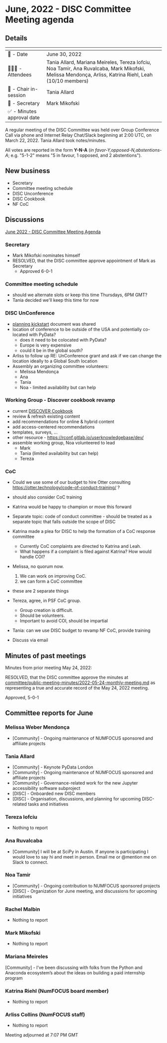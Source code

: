 # June, 2022 - DISC Committee Meeting agenda

## Details

| <!-- -->    | <!-- -->    |
|-----------|---|
| 📅 - Date | June 30, 2022 |
| 🙋🏽‍♀️ - Attendees | Tania Allard, Mariana Meireles, Tereza Iofciu, Noa Tamir, Ana Ruvalcaba, Mark Mikofski, Melissa Mendonça, Arliss, Katrina Riehl, Leah  (10/10 members) |
| 💬 - Chair in-session | Tania Allard  |
| 📝 - Secretary | Mark Mikofski  |
| ✅ - Minutes approval date |   |

A regular meeting of the DISC Committee was held over Group Conference Call via phone and Internet Relay Chat/Slack beginning at 2:00 UTC, on March 22, 2022. Tania Allard took notes/minutes.

All votes are reported in the form **Y-N-A** (*in favor-Y‚opposed-N‚abstentions-A*; e.g. "5-1-2" means "5 in favour, 1 opposed, and 2 abstentions").

## New business

* Secretary
* Committee meeting schedule
* DISC Unconference
* DISC Cookbook
* NF CoC

## Discussions
[June 2022 - DISC Committee Meeting Agenda](https://docs.google.com/document/d/1TI0xa1afsj_dXnGsEqRC4WYwVY-jQ_-hRi3OYmo549s/edit#)

### Secretary

* Mark Mikofski nominates himself
* RESOLVED, that the DISC committee approve appointment of Mark as Secretary
    * Approved 6-0-1

### Committee meeting schedule

* should we alternate slots or keep this time Thursdays, 6PM GMT?
* Tania decided we'll keep this time for now

### DISC UnConference
* [planning kickstart](https://docs.google.com/document/d/1t-00Q27QGK_8KxgniQT_iX66YAqf8o3dx9zj2jCz0qs/edit#) document was shared
* location of conference to be outside of the USA and potentially co-located with PyData?
    * does it need to be colocated with PyData?
    * Europe is very expensive
    * could it be in the global south?
* Arliss to follow up RE: UnConference grant and ask if we can change the location ideally to a Global South location
* Assembly an organizing committee volunteers:
    * Melissa Mendonça
    * Ana
    * Tania 
    * Noa - limited availability but can help

### Working Group - Discover cookbook revamp
* current [DISCOVER Cookbook](https://github.com/numfocus/DISCOVER-Cookbook)
* review & refresh existing content
* add recommendations for online & hybrid content
* add access-centered recommendations
* templates, surveys, ...
* other resource - https://rconf.gitlab.io/userknowledgebase/dev/ 
* assemble working group, Noa volunteered to lead
    * Mark
    * Tania (limited availability but can help)
    * Tereza

### CoC

* Could we use some of our budget to hire Otter consulting https://otter.technology/code-of-conduct-training/ ?
* should also consider CoC training
* Katrina would be happy to champion or move this forward
* Separate topic: code of conduct committee - should be treated as a separate topic that falls outside the scope of DISC

* Katrina made a plea for DISC to help the formation of a CoC response committee
    * Currently CoC complaints are directed to Katrina and Leah.
    * What happens if a complaint is filed against Katrina? How would handle COI?
* Melissa, no quorum now.

    1. We can work on improving CoC. 
    2. we can form a CoC committee

* these are 2 separate things
* Tereza, agree, in PSF CoC group.
    * Group creation is difficult.
    * Should be volunteers.
    * Important to avoid COI, should be impartial
* Tania: can we use DISC budget to revamp NF CoC, provide training
* Discuss via email

## Minutes of past meetings

Minutes from prior meeting May 24, 2022:

RESOLVED, that the DISC committee approve the minutes at [committee/public-meeting-minutes/2022-05-24-monthly-meeting.md](./committee/public-meeting-minutes/2022-05-24-monthly-meeting.md) as representing a true and accurate record of the May 24, 2022 meeting.

Approved, 5-0-1

## Committee reports for June

### Melissa Weber Mendonça
* [Community] - Ongoing maintenance of NUMFOCUS sponsored and affiliate projects

### Tania Allard 
* [Community] - Keynote PyData London
* [Community] - Ongoing maintenance of NUMFOCUS sponsored and affiliate projects
* [Community] - Governance-related work for the new Jupyter accessibility software subproject
* [DISC] - Onboarded new DISC members 
* [DISC] - Organisation, discussions, and planning for upcoming DISC-related tasks and initiatives

### Tereza Iofciu
* Nothing to report

### Ana Ruvalcaba
* [Community] I will be at SciPy in Austin. If anyone is participating I would love to say hi and meet in person. Email me or @mention me on Slack to  connect.

### Noa Tamir
* [Community] - Ongoing contribution to NUMFOCUS sponsored projects
* [DISC] - Organization for June meeting, and discussions for upcoming initiatives

### Rachel Malbin
* Nothing to report

### Mark Mikofski
* Nothing to report

### Mariana Meireles
[Community] - I’ve been discussing with folks from the Python and Anaconda ecosystem’s about the ideas on building a paid internship program

### Katrina Riehl (NumFOCUS board member)
* Nothing to report

### Arliss Collins (NumFOCUS staff)
* Nothing to report


Meeting adjourned at 7:07 PM GMT
